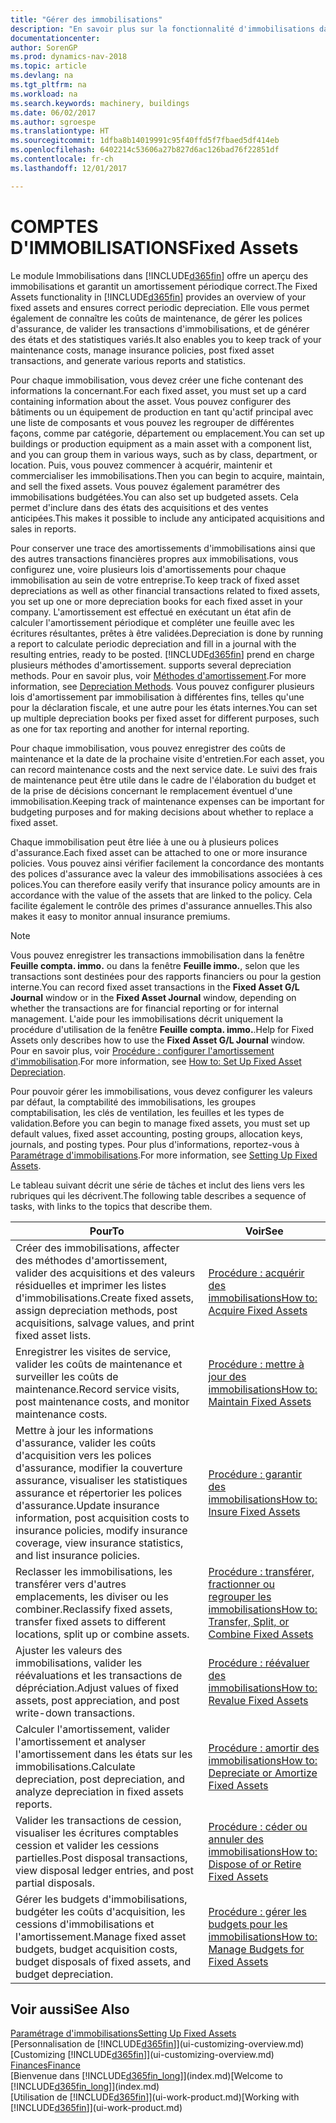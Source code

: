 ```yaml
---
title: "Gérer des immobilisations"
description: "En savoir plus sur la fonctionnalité d'immobilisations dans Dynamics NAV et afficher un aperçu de l'utilisation des immobilisations."
documentationcenter: 
author: SorenGP
ms.prod: dynamics-nav-2018
ms.topic: article
ms.devlang: na
ms.tgt_pltfrm: na
ms.workload: na
ms.search.keywords: machinery, buildings
ms.date: 06/02/2017
ms.author: sgroespe
ms.translationtype: HT
ms.sourcegitcommit: 1dfba8b14019991c95f40ffd5f7fbaed5df414eb
ms.openlocfilehash: 6402214c53606a27b827d6ac126bad76f22851df
ms.contentlocale: fr-ch
ms.lasthandoff: 12/01/2017

---
```

# <a name="fixed-assets"></a><span data-ttu-id="3559b-103">COMPTES D'IMMOBILISATIONS</span><span class="sxs-lookup"><span data-stu-id="3559b-103">Fixed Assets</span></span>
<span data-ttu-id="3559b-104">Le module Immobilisations dans [!INCLUDE[d365fin](includes/d365fin_md.md)] offre un aperçu des immobilisations et garantit un amortissement périodique correct.</span><span class="sxs-lookup"><span data-stu-id="3559b-104">The Fixed Assets functionality in [!INCLUDE[d365fin](includes/d365fin_md.md)] provides an overview of your fixed assets and ensures correct periodic depreciation.</span></span> <span data-ttu-id="3559b-105">Elle vous permet également de connaître les coûts de maintenance, de gérer les polices d'assurance, de valider les transactions d'immobilisations, et de générer des états et des statistiques variés.</span><span class="sxs-lookup"><span data-stu-id="3559b-105">It also enables you to keep track of your maintenance costs, manage insurance policies, post fixed asset transactions, and generate various reports and statistics.</span></span>

<span data-ttu-id="3559b-106">Pour chaque immobilisation, vous devez créer une fiche contenant des informations la concernant.</span><span class="sxs-lookup"><span data-stu-id="3559b-106">For each fixed asset, you must set up a card containing information about the asset.</span></span> <span data-ttu-id="3559b-107">Vous pouvez configurer des bâtiments ou un équipement de production en tant qu'actif principal avec une liste de composants et vous pouvez les regrouper de différentes façons, comme par catégorie, département ou emplacement.</span><span class="sxs-lookup"><span data-stu-id="3559b-107">You can set up buildings or production equipment as a main asset with a component list, and you can group them in various ways, such as by class, department, or location.</span></span> <span data-ttu-id="3559b-108">Puis, vous pouvez commencer à acquérir, maintenir et commercialiser les immobilisations.</span><span class="sxs-lookup"><span data-stu-id="3559b-108">Then you can begin to acquire, maintain, and sell the fixed assets.</span></span> <span data-ttu-id="3559b-109">Vous pouvez également paramétrer des immobilisations budgétées.</span><span class="sxs-lookup"><span data-stu-id="3559b-109">You can also set up budgeted assets.</span></span> <span data-ttu-id="3559b-110">Cela permet d'inclure dans des états des acquisitions et des ventes anticipées.</span><span class="sxs-lookup"><span data-stu-id="3559b-110">This makes it possible to include any anticipated acquisitions and sales in reports.</span></span>

<span data-ttu-id="3559b-111">Pour conserver une trace des amortissements d'immobilisations ainsi que des autres transactions financières propres aux immobilisations, vous configurez une, voire plusieurs lois d'amortissements pour chaque immobilisation au sein de votre entreprise.</span><span class="sxs-lookup"><span data-stu-id="3559b-111">To keep track of fixed asset depreciations as well as other financial transactions related to fixed assets, you set up one or more depreciation books for each fixed asset in your company.</span></span> <span data-ttu-id="3559b-112">L'amortissement est effectué en exécutant un état afin de calculer l'amortissement périodique et compléter une feuille avec les écritures résultantes, prêtes à être validées.</span><span class="sxs-lookup"><span data-stu-id="3559b-112">Depreciation is done by running a report to calculate periodic depreciation and fill in a journal with the resulting entries, ready to be posted.</span></span> [!INCLUDE[d365fin](includes/d365fin_md.md)]<span data-ttu-id="3559b-113"> prend en charge plusieurs méthodes d'amortissement.</span><span class="sxs-lookup"><span data-stu-id="3559b-113"> supports several depreciation methods.</span></span> <span data-ttu-id="3559b-114">Pour en savoir plus, voir [Méthodes d'amortissement](fa-depreciation-methods.md).</span><span class="sxs-lookup"><span data-stu-id="3559b-114">For more information, see [Depreciation Methods](fa-depreciation-methods.md).</span></span> <span data-ttu-id="3559b-115">Vous pouvez configurer plusieurs lois d'amortissement par immobilisation à différentes fins, telles qu'une pour la déclaration fiscale, et une autre pour les états internes.</span><span class="sxs-lookup"><span data-stu-id="3559b-115">You can set up multiple depreciation books per fixed asset for different purposes, such as one for tax reporting and another for internal reporting.</span></span>

<span data-ttu-id="3559b-116">Pour chaque immobilisation, vous pouvez enregistrer des coûts de maintenance et la date de la prochaine visite d'entretien.</span><span class="sxs-lookup"><span data-stu-id="3559b-116">For each asset, you can record maintenance costs and the next service date.</span></span> <span data-ttu-id="3559b-117">Le suivi des frais de maintenance peut être utile dans le cadre de l'élaboration du budget et de la prise de décisions concernant le remplacement éventuel d'une immobilisation.</span><span class="sxs-lookup"><span data-stu-id="3559b-117">Keeping track of maintenance expenses can be important for budgeting purposes and for making decisions about whether to replace a fixed asset.</span></span>

<span data-ttu-id="3559b-118">Chaque immobilisation peut être liée à une ou à plusieurs polices d'assurance.</span><span class="sxs-lookup"><span data-stu-id="3559b-118">Each fixed asset can be attached to one or more insurance policies.</span></span> <span data-ttu-id="3559b-119">Vous pouvez ainsi vérifier facilement la concordance des montants des polices d'assurance avec la valeur des immobilisations associées à ces polices.</span><span class="sxs-lookup"><span data-stu-id="3559b-119">You can therefore easily verify that insurance policy amounts are in accordance with the value of the assets that are linked to the policy.</span></span> <span data-ttu-id="3559b-120">Cela facilite également le contrôle des primes d'assurance annuelles.</span><span class="sxs-lookup"><span data-stu-id="3559b-120">This also makes it easy to monitor annual insurance premiums.</span></span>

> [!NOTE]  
>   <span data-ttu-id="3559b-121">Vous pouvez enregistrer les transactions immobilisation dans la fenêtre **Feuille compta. immo.** ou dans la fenêtre **Feuille immo.**, selon que les transactions sont destinées pour des rapports financiers ou pour la gestion interne.</span><span class="sxs-lookup"><span data-stu-id="3559b-121">You can record fixed asset transactions in the **Fixed Asset G/L Journal** window or in the **Fixed Asset Journal** window, depending on whether the transactions are for financial reporting or for internal management.</span></span> <span data-ttu-id="3559b-122">L'aide pour les immobilisations décrit uniquement la procédure d'utilisation de la fenêtre **Feuille compta. immo.**.</span><span class="sxs-lookup"><span data-stu-id="3559b-122">Help for Fixed Assets only describes how to use the **Fixed Asset G/L Journal** window.</span></span> <span data-ttu-id="3559b-123">Pour en savoir plus, voir [Procédure : configurer l'amortissement d'immobilisation](fa-how-setup-depreciation.md).</span><span class="sxs-lookup"><span data-stu-id="3559b-123">For more information, see [How to: Set Up Fixed Asset Depreciation](fa-how-setup-depreciation.md).</span></span>

<span data-ttu-id="3559b-124">Pour pouvoir gérer les immobilisations, vous devez configurer les valeurs par défaut, la comptabilité des immobilisations, les groupes comptabilisation, les clés de ventilation, les feuilles et les types de validation.</span><span class="sxs-lookup"><span data-stu-id="3559b-124">Before you can begin to manage fixed assets, you must set up default values, fixed asset accounting, posting groups, allocation keys, journals, and posting types.</span></span> <span data-ttu-id="3559b-125">Pour plus d'informations, reportez-vous à [Paramétrage d'immobilisations](fa-setup.md).</span><span class="sxs-lookup"><span data-stu-id="3559b-125">For more information, see [Setting Up Fixed Assets](fa-setup.md).</span></span>

<span data-ttu-id="3559b-126">Le tableau suivant décrit une série de tâches et inclut des liens vers les rubriques qui les décrivent.</span><span class="sxs-lookup"><span data-stu-id="3559b-126">The following table describes a sequence of tasks, with links to the topics that describe them.</span></span>

| <span data-ttu-id="3559b-127">Pour</span><span class="sxs-lookup"><span data-stu-id="3559b-127">To</span></span> | <span data-ttu-id="3559b-128">Voir</span><span class="sxs-lookup"><span data-stu-id="3559b-128">See</span></span> |
| --- | --- |
| <span data-ttu-id="3559b-129">Créer des immobilisations, affecter des méthodes d'amortissement, valider des acquisitions et des valeurs résiduelles et imprimer les listes d'immobilisations.</span><span class="sxs-lookup"><span data-stu-id="3559b-129">Create fixed assets, assign depreciation methods, post acquisitions, salvage values, and print fixed asset lists.</span></span> |[<span data-ttu-id="3559b-130">Procédure : acquérir des immobilisations</span><span class="sxs-lookup"><span data-stu-id="3559b-130">How to: Acquire Fixed Assets</span></span>](fa-how-acquire.md) |
| <span data-ttu-id="3559b-131">Enregistrer les visites de service, valider les coûts de maintenance et surveiller les coûts de maintenance.</span><span class="sxs-lookup"><span data-stu-id="3559b-131">Record service visits, post maintenance costs, and monitor maintenance costs.</span></span> |[<span data-ttu-id="3559b-132">Procédure : mettre à jour des immobilisations</span><span class="sxs-lookup"><span data-stu-id="3559b-132">How to: Maintain Fixed Assets</span></span>](fa-how-maintain.md) |
| <span data-ttu-id="3559b-133">Mettre à jour les informations d'assurance, valider les coûts d'acquisition vers les polices d'assurance, modifier la couverture assurance, visualiser les statistiques assurance et répertorier les polices d'assurance.</span><span class="sxs-lookup"><span data-stu-id="3559b-133">Update insurance information, post acquisition costs to insurance policies, modify insurance coverage, view insurance statistics, and list insurance policies.</span></span> |[<span data-ttu-id="3559b-134">Procédure : garantir des immobilisations</span><span class="sxs-lookup"><span data-stu-id="3559b-134">How to: Insure Fixed Assets</span></span>](fa-how-insure.md) |
| <span data-ttu-id="3559b-135">Reclasser les immobilisations, les transférer vers d'autres emplacements, les diviser ou les combiner.</span><span class="sxs-lookup"><span data-stu-id="3559b-135">Reclassify fixed assets, transfer fixed assets to different locations, split up or combine assets.</span></span> |[<span data-ttu-id="3559b-136">Procédure : transférer, fractionner ou regrouper les immobilisations</span><span class="sxs-lookup"><span data-stu-id="3559b-136">How to: Transfer, Split, or Combine Fixed Assets</span></span>](fa-how-trans-split-combine.md) |
| <span data-ttu-id="3559b-137">Ajuster les valeurs des immobilisations, valider les réévaluations et les transactions de dépréciation.</span><span class="sxs-lookup"><span data-stu-id="3559b-137">Adjust values of fixed assets, post appreciation, and post write-down transactions.</span></span> |[<span data-ttu-id="3559b-138">Procédure : réévaluer des immobilisations</span><span class="sxs-lookup"><span data-stu-id="3559b-138">How to: Revalue Fixed Assets</span></span>](fa-how-revalue.md) |
| <span data-ttu-id="3559b-139">Calculer l'amortissement, valider l'amortissement et analyser l'amortissement dans les états sur les immobilisations.</span><span class="sxs-lookup"><span data-stu-id="3559b-139">Calculate depreciation, post depreciation, and  analyze depreciation in fixed assets reports.</span></span> |[<span data-ttu-id="3559b-140">Procédure : amortir des immobilisations</span><span class="sxs-lookup"><span data-stu-id="3559b-140">How to: Depreciate or Amortize Fixed Assets</span></span>](fa-how-depreciate-amortize.md) |
| <span data-ttu-id="3559b-141">Valider les transactions de cession, visualiser les écritures comptables cession et valider les cessions partielles.</span><span class="sxs-lookup"><span data-stu-id="3559b-141">Post disposal transactions, view disposal ledger entries, and post partial disposals.</span></span> |[<span data-ttu-id="3559b-142">Procédure : céder ou annuler des immobilisations</span><span class="sxs-lookup"><span data-stu-id="3559b-142">How to: Dispose of or Retire Fixed Assets</span></span>](fa-how-dispose-retire.md) |
| <span data-ttu-id="3559b-143">Gérer les budgets d'immobilisations, budgéter les coûts d'acquisition, les cessions d'immobilisations et l'amortissement.</span><span class="sxs-lookup"><span data-stu-id="3559b-143">Manage fixed asset budgets, budget acquisition costs, budget disposals of fixed assets, and budget depreciation.</span></span> |[<span data-ttu-id="3559b-144">Procédure : gérer les budgets pour les immobilisations</span><span class="sxs-lookup"><span data-stu-id="3559b-144">How to: Manage Budgets for Fixed Assets</span></span>](fa-how-manage-budgets.md) |

## <a name="see-also"></a><span data-ttu-id="3559b-145">Voir aussi</span><span class="sxs-lookup"><span data-stu-id="3559b-145">See Also</span></span>
[<span data-ttu-id="3559b-146">Paramétrage d'immobilisations</span><span class="sxs-lookup"><span data-stu-id="3559b-146">Setting Up Fixed Assets</span></span>](fa-setup.md)  
<span data-ttu-id="3559b-147">[Personnalisation de [!INCLUDE[d365fin](includes/d365fin_md.md)]](ui-customizing-overview.md)</span><span class="sxs-lookup"><span data-stu-id="3559b-147">[Customizing [!INCLUDE[d365fin](includes/d365fin_md.md)]](ui-customizing-overview.md)</span></span>  
[<span data-ttu-id="3559b-148">Finances</span><span class="sxs-lookup"><span data-stu-id="3559b-148">Finance</span></span>](finance.md)  
<span data-ttu-id="3559b-149">[Bienvenue dans [!INCLUDE[d365fin_long](includes/d365fin_long_md.md)]](index.md)</span><span class="sxs-lookup"><span data-stu-id="3559b-149">[Welcome to [!INCLUDE[d365fin_long](includes/d365fin_long_md.md)]](index.md)</span></span>  
<span data-ttu-id="3559b-150">[Utilisation de [!INCLUDE[d365fin](includes/d365fin_md.md)]](ui-work-product.md)</span><span class="sxs-lookup"><span data-stu-id="3559b-150">[Working with [!INCLUDE[d365fin](includes/d365fin_md.md)]](ui-work-product.md)</span></span>


